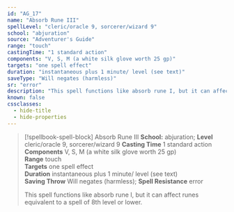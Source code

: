 ```yaml
---
id: "AG_17"
name: "Absorb Rune III"
spellLevel: "cleric/oracle 9, sorcerer/wizard 9"
school: "abjuration"
source: "Adventurer's Guide"
range: "touch"
castingTime: "1 standard action"
components: "V, S, M (a white silk glove worth 25 gp)"
targets: "one spell effect"
duration: "instantaneous plus 1 minute/ level (see text)"
saveType: "Will negates (harmless)"
sr: "error"
description: "This spell functions like absorb rune I, but it can affect runes equivalent to a spell of 8th level or lower."
known: false
cssclasses:
  - hide-title
  - hide-properties
---
```


> [!spellbook-spell-block] Absorb Rune III
> **School:** abjuration; **Level** cleric/oracle 9, sorcerer/wizard 9
> **Casting Time** 1 standard action  
> **Components** V, S, M (a white silk glove worth 25 gp)  
> **Range** touch  
> **Targets** one spell effect  
> **Duration** instantaneous plus 1 minute/ level (see text)  
> **Saving Throw** Will negates (harmless); **Spell Resistance** error
> 
> This spell functions like absorb rune I, but it can affect runes equivalent to a spell of 8th level or lower.